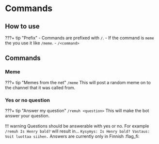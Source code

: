 # Commands

## How to use
???+ tip "Prefix"
    - Commands are prefixed with `/`. 
    - If the command is `meme` the you use it like `/meme`.
    - `/<command>`

## Commands

### Meme
???+ tip "Memes from the net"
    ```
    /meme
    ```
    This will post a random meme on to the channel that it was called from.

### Yes or no question
???+ tip "Answer my question"
    ```
    /remuh <question>
    ```
    This will make the bot answer your question.<br><br> 
    !!! warning
        Questions should be answerable with yes or no.
    For example `/remuh Is Henry bald?` will result in... 
    ```
    Kysymys: Is Henry bald?
    Vastaus: Voit luottaa siihen.
    ```
    Answers are currently only in Finnish :flag_fi: